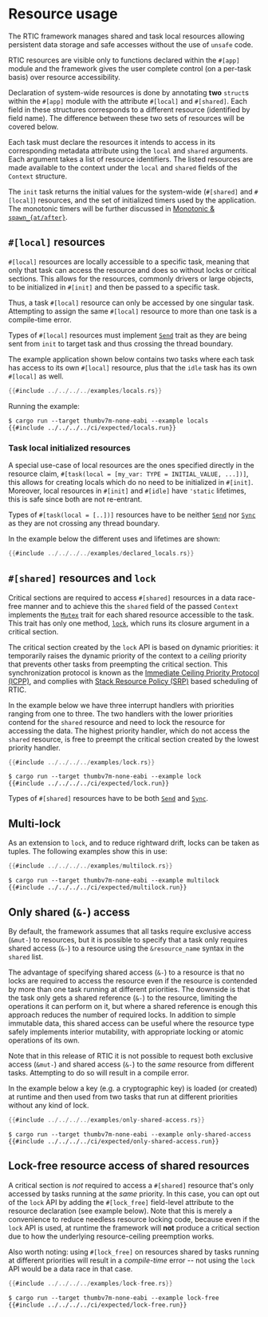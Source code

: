 # Resource usage

The RTIC framework manages shared and task local resources allowing persistent data
storage and safe accesses without the use of `unsafe` code.

RTIC resources are visible only to functions declared within the `#[app]` module and the framework
gives the user complete control (on a per-task basis) over resource accessibility.

Declaration of system-wide resources is done by annotating **two** `struct`s within the `#[app]` module
with the attribute `#[local]` and `#[shared]`.
Each field in these structures corresponds to a different resource (identified by field name).
The difference between these two sets of resources will be covered below.

Each task must declare the resources it intends to access in its corresponding metadata attribute
using the `local` and `shared` arguments. Each argument takes a list of resource identifiers.
The listed resources are made available to the context under the `local` and `shared` fields of the
`Context` structure.

The `init` task returns the initial values for the system-wide (`#[shared]` and `#[local]`)
resources, and the set of initialized timers used by the application. The monotonic timers will be
further discussed in [Monotonic & `spawn_{at/after}`](./monotonic.md).

## `#[local]` resources

`#[local]` resources are locally accessible to a specific task, meaning that only that task can
access the resource and does so without locks or critical sections. This allows for the resources,
commonly drivers or large objects, to be initialized in `#[init]` and then be passed to a specific
task.

Thus, a task `#[local]` resource can only be accessed by one singular task.
Attempting to assign the same `#[local]` resource to more than one task is a compile-time error.

Types of `#[local]` resources must implement [`Send`] trait as they are being sent from `init`
to target task and thus crossing the thread boundary.

[`Send`]: https://doc.rust-lang.org/stable/core/marker/trait.Send.html

The example application shown below contains two tasks where each task has access to its own
`#[local]` resource, plus that the `idle` task has its own `#[local]` as well.

``` rust
{{#include ../../../../examples/locals.rs}}
```

Running the example:

``` console
$ cargo run --target thumbv7m-none-eabi --example locals
{{#include ../../../../ci/expected/locals.run}}
```

### Task local initialized resources

A special use-case of local resources are the ones specified directly in the resource claim,
`#[task(local = [my_var: TYPE = INITIAL_VALUE, ...])]`, this allows for creating locals which do no need to be
initialized in `#[init]`.
Moreover, local resources in `#[init]` and `#[idle]` have `'static` lifetimes, this is safe since both are not re-entrant.

Types of `#[task(local = [..])]` resources have to be neither [`Send`] nor [`Sync`] as they
are not crossing any thread boundary.

[`Sync`]: https://doc.rust-lang.org/stable/core/marker/trait.Sync.html

In the example below the different uses and lifetimes are shown:

``` rust
{{#include ../../../../examples/declared_locals.rs}}
```

<!-- ``` console
$ cargo run --target thumbv7m-none-eabi --example declared_locals
{{#include ../../../../ci/expected/declared_locals.run}}
``` -->

## `#[shared]` resources and `lock`

Critical sections are required to access `#[shared]` resources in a data race-free manner and to
achieve this the `shared` field of the passed `Context` implements the [`Mutex`] trait for each
shared resource accessible to the task. This trait has only one method, [`lock`], which runs its
closure argument in a critical section.

[`Mutex`]: ../../../api/rtic/trait.Mutex.html
[`lock`]: ../../../api/rtic/trait.Mutex.html#method.lock

The critical section created by the `lock` API is based on dynamic priorities: it temporarily
raises the dynamic priority of the context to a *ceiling* priority that prevents other tasks from
preempting the critical section. This synchronization protocol is known as the
[Immediate Ceiling Priority Protocol (ICPP)][icpp], and complies with
[Stack Resource Policy (SRP)][srp] based scheduling of RTIC.

[icpp]: https://en.wikipedia.org/wiki/Priority_ceiling_protocol
[srp]: https://en.wikipedia.org/wiki/Stack_Resource_Policy

In the example below we have three interrupt handlers with priorities ranging from one to three.
The two handlers with the lower priorities contend for the `shared` resource and need to lock the
resource for accessing the data. The highest priority handler, which do not access the `shared`
resource, is free to preempt the critical section created by the lowest priority handler.

``` rust
{{#include ../../../../examples/lock.rs}}
```

``` console
$ cargo run --target thumbv7m-none-eabi --example lock
{{#include ../../../../ci/expected/lock.run}}
```

Types of `#[shared]` resources have to be both [`Send`] and [`Sync`].

## Multi-lock

As an extension to `lock`, and to reduce rightward drift, locks can be taken as tuples. The
following examples show this in use:

``` rust
{{#include ../../../../examples/multilock.rs}}
```

``` console
$ cargo run --target thumbv7m-none-eabi --example multilock
{{#include ../../../../ci/expected/multilock.run}}
```

## Only shared (`&-`) access

By default, the framework assumes that all tasks require exclusive access (`&mut-`) to resources,
but it is possible to specify that a task only requires shared access (`&-`) to a resource using the
`&resource_name` syntax in the `shared` list.

The advantage of specifying shared access (`&-`) to a resource is that no locks are required to
access the resource even if the resource is contended by more than one task running at different
priorities. The downside is that the task only gets a shared reference (`&-`) to the resource,
limiting the operations it can perform on it, but where a shared reference is enough this approach
reduces the number of required locks. In addition to simple immutable data, this shared access can
be useful where the resource type safely implements interior mutability, with appropriate locking
or atomic operations of its own.

Note that in this release of RTIC it is not possible to request both exclusive access (`&mut-`)
and shared access (`&-`) to the *same* resource from different tasks. Attempting to do so will
result in a compile error.

In the example below a key (e.g. a cryptographic key) is loaded (or created) at runtime and then
used from two tasks that run at different priorities without any kind of lock.

``` rust
{{#include ../../../../examples/only-shared-access.rs}}
```

``` console
$ cargo run --target thumbv7m-none-eabi --example only-shared-access
{{#include ../../../../ci/expected/only-shared-access.run}}
```

## Lock-free resource access of shared resources

A critical section is *not* required to access a `#[shared]` resource that's only accessed by tasks
running at the *same* priority. In this case, you can opt out of the `lock` API by adding the
`#[lock_free]` field-level attribute to the resource declaration (see example below). Note that
this is merely a convenience to reduce needless resource locking code, because even if the
`lock` API is used, at runtime the framework will **not** produce a critical section due to how
the underlying resource-ceiling preemption works.

Also worth noting: using `#[lock_free]` on resources shared by
tasks running at different priorities will result in a *compile-time* error -- not using the `lock`
API would be a data race in that case.

``` rust
{{#include ../../../../examples/lock-free.rs}}
```

``` console
$ cargo run --target thumbv7m-none-eabi --example lock-free
{{#include ../../../../ci/expected/lock-free.run}}
```
